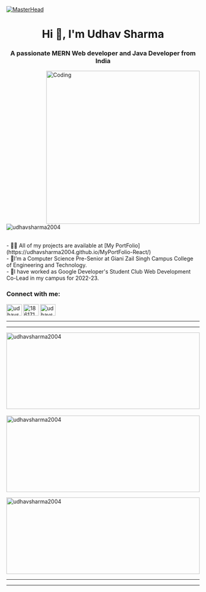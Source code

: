 [![MasterHead](https://developers.giphy.com/branch/master/static/api-c99e353f761d318322c853c03ebcf21b.gif)](https://github.com/UdhavSharma2004)
<h1 align="center">Hi 👋, I'm Udhav Sharma</h1>
<h3 align="center">A passionate MERN Web developer and Java Developer from India</h3>
<img align="right" alt="Coding" width="400" src="https://cdn.dribbble.com/users/1059583/screenshots/4171367/coding-freak.gif">
<p align="left"> <img src="https://komarev.com/ghpvc/?username=udhavsharma2004&label=Profile%20views&color=0e75b6&style=flat" alt="udhavsharma2004" /> </p>
<br/>
- 👨‍💻 All of my projects are available at [My PortFolio](https://udhavsharma2004.github.io/MyPortFolio-React/)
<br/>
- 🏫I’m a Computer Science Pre-Senior at Giani Zail Singh Campus College of Engineering and Technology.
<br/>
- 🏢I  have worked as Google Developer's Student Club Web Development Co-Lead in my campus for 2022-23.
<br/>
<h3 align="left">Connect with me:</h3>
<p align="left">
<a href="https://linkedin.com/in/udhavsharma2004" target="blank"><img align="center" src="https://raw.githubusercontent.com/rahuldkjain/github-profile-readme-generator/master/src/images/icons/Social/linked-in-alt.svg" alt="udhavsharma2004" height="30" width="40" /></a>
<a href="https://stackoverflow.com/users/18617191" target="blank"><img align="center" src="https://raw.githubusercontent.com/rahuldkjain/github-profile-readme-generator/master/src/images/icons/Social/stack-overflow.svg" alt="18617191" height="30" width="40" /></a>
<a href="https://instagram.com/udhavsharma04" target="blank"><img align="center" src="https://raw.githubusercontent.com/rahuldkjain/github-profile-readme-generator/master/src/images/icons/Social/instagram.svg" alt="udhavsharma04" height="30" width="40" /></a>
</p>
<hr/>
<hr/>
<p><img align="left" src="https://github-readme-stats.vercel.app/api/top-langs?username=udhavsharma2004&show_icons=true&locale=en&layout=compact" alt="udhavsharma2004" width="100%" margin="20px" height="200px"/></p>
<hr/>
<hr/>
<p>&nbsp;<img align="center" width="100%" height="200px" margin="20px" src="https://github-readme-stats.vercel.app/api?username=udhavsharma2004&show_icons=true&locale=en" alt="udhavsharma2004" /></p>
<p><img align="center" width="100%" height="200px" margin="20px" src="https://github-readme-streak-stats.herokuapp.com/?user=udhavsharma2004&" alt="udhavsharma2004" /></p>
<hr/>
<hr/>
